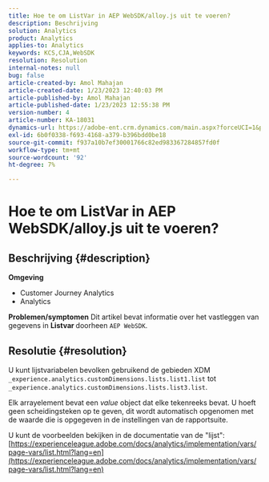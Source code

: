 ```yaml
---
title: Hoe te om ListVar in AEP WebSDK/alloy.js uit te voeren?
description: Beschrijving
solution: Analytics
product: Analytics
applies-to: Analytics
keywords: KCS,CJA,WebSDK
resolution: Resolution
internal-notes: null
bug: false
article-created-by: Amol Mahajan
article-created-date: 1/23/2023 12:40:03 PM
article-published-by: Amol Mahajan
article-published-date: 1/23/2023 12:55:38 PM
version-number: 4
article-number: KA-18031
dynamics-url: https://adobe-ent.crm.dynamics.com/main.aspx?forceUCI=1&pagetype=entityrecord&etn=knowledgearticle&id=ea81f808-1b9b-ed11-aad1-6045bd006239
exl-id: 6b0f0338-f693-4168-a379-b396bdd0be18
source-git-commit: f937a10b7ef30001766c82ed983367284857fd0f
workflow-type: tm+mt
source-wordcount: '92'
ht-degree: 7%

---
```


# Hoe te om ListVar in AEP WebSDK/alloy.js uit te voeren?

## Beschrijving {#description}

<b>Omgeving</b>
- Customer Journey Analytics
- Analytics



<b>Problemen/symptomen</b>
Dit artikel bevat informatie over het vastleggen van gegevens in <b>Listvar </b>doorheen `AEP WebSDK`.


## Resolutie {#resolution}

U kunt lijstvariabelen bevolken gebruikend de gebieden XDM<br>
`_experience.analytics.customDimensions.lists.list1.list` tot `_experience.analytics.customDimensions.lists.list3.list`.

Elk arrayelement bevat een *value* object dat elke tekenreeks bevat. U hoeft geen scheidingsteken op te geven, dit wordt automatisch opgenomen met de waarde die is opgegeven in de instellingen van de rapportsuite.

U kunt de voorbeelden bekijken in de documentatie van de &quot;lijst&quot;: [https://experienceleague.adobe.com/docs/analytics/implementation/vars/page-vars/list.html?lang=en](https://experienceleague.adobe.com/docs/analytics/implementation/vars/page-vars/list.html?lang=en)
